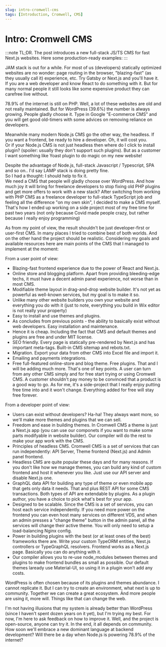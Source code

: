 ```yaml
---
slug: intro-cromwell-cms
tags: [Introduction, Cromwell, CMS]
---
```


# Intro: Cromwell CMS

:::note
TL;DR. The post introduces a new full-stack JS/TS CMS for fast Next.js websites. Here some production-ready examples:
:::

JAM stack is out for a while. For most of us (developers) statically optimized websites are no wonder: page routing in the browser, "blazing-fast" (as they usually call it) experience, etc. Try Gatsby or Next.js and you'll have it. If you are a web developer and know React to do something with it. But for many normal people it still looks like some expensive product they can carefree live without.

78.9% of the internet is still on PHP. Well, a lot of these websites are old and not really maintained. But for WordPress (39.6%) the number is always growing. People gladly choose it. Type in Google "E-commerce CMS" and you will get good old-timers with some advices on removing reliance on developers. 

Meanwhile many modern Node.js CMS go the other way, the headless. If you want a frontend, be ready to hire a developer. Oh, it will cost you.  
Or if your Node.js CMS is not just headless then where do I click to install plugin? (spoiler: usually they don't support such plugins). But as a customer I want something like Yoast plugin to do magic on my new website!

Despite the advantage of Node.js, full-stack Javascript / Typescript, SPA and so on.. I'd say LAMP stack is doing pretty fine.   
So I had a thought: I should help to fix it.  
We need a CMS that people will gladly choose over WordPress. And how much joy it will bring for freelance developers to stop fixing old PHP plugins and get more offers to work with a new stack?
After switching from working with PHP CMS as a freelance developer to full-stack TypeScript job and feeling all the difference "on my own skin", I decided to make a CMS myself. That's how I ended up working on a side project most of my free time for past two years (not only because Covid made people crazy, but rather because I really enjoy programming)

As from my point of view, the result shouldn't be just developer-first or user-first CMS. In many places I tried to combine best of both worlds. And on the other hand the project should be realistic. Considering my goals and available resources here are main points of the CMS that I managed to implement at the moment:

From a user point of view:
- Blazing-fast frontend experience due to the power of React and Next.js.
- Online store and blogging platform. Apart from providing bleeding-edge techs, it must have a decent admin panel experience, not worse than in most CMS. 
- Modifiable theme layout in drag-and-drop website builder. It's not yet as powerful as well-known services, but my goal is to make it so.
- Unlike many other website builders you own your website and everything you do with it (just to note, everything you build in Wix editor is not really your property)
- Easy to install and use themes and plugins.
- As concludes from previous points - the ability to basically exist without web developers. Easy installation and maintenance.
- Hence it is cheap. Including the fact that CMS and default themes and plugins are free and under MIT license.
- SEO friendly. Every page is statically pre-rendered by Next.js and has important meta-tags. Built-in CMS sitemap and rebots.txt.
- Migration. Export your data from other CMS into Excel file and import it.
- Emailing and payments integrations.
- Free full-featured online-store and blog theme. Free plugins. That and I will be adding much more. That's one of key points. A user can turn from any other CMS simply and for free start trying or using Cromwell CMS. A customer shouldn't pay money to be convinced that a product is a good way to go. As for me, it's a side-project that I really enjoy putting free time into and it won't change. Everything added for free will stay free forever.


From a developer point of view:
- Users can exist without developers? Ha-ha! They always want more, so we'll make more themes and plugins that we can sell.
- Freedom and ease in building themes. In Cromwell CMS a theme is just a Next.js app (you can use our componets if you want to make some parts modifyable in website builder). Our compiler will do the rest to make your app work with the CMS.
- Principles of headless CMS. Cromwell CMS is a set of services that can run independently: API Server, Theme frontend (Next.js) and Admin panel frontend. 
- Headless CMS are quite popular these days and for many reasons. If you don't like how we manage themes, you can build any kind of custom frontend and host it whenever you like. Just use our API server and disable Next.js one.
- GraphQL data API for building any type of theme or even mobile app that gets only data it needs. That and plus REST API for some CMS transactions. Both types of API are extendable by plugins. As a plugin author, you have a choice to pick what's best for your app.
- Designed to be scalable. Since the CMS is a set of services, you can host each service independently. If you need more power on the frontend you can even host many services on different VDS, and when an admin presses a "change theme" button in the admin panel, all the services will change their active theme. You will only need to setup a load-balancing Nginx config.
- Power in building plugins with the best (or at least ones of the best) frameworks there are. Write your custom TypeORM entities, Nest.js controllers or TypeGraphQL resolvers. Frontend works as a Next.js page. Basically you can do anything with it.
- Our compiler allows you to re-use node_modules between themes and plugins to make frontend bundles as small as possible. Our default themes laready use Material-UI, so using it in a plugin won't add any costs.



WordPress is often chosen because of its plugins and themes abundance. I cannot replicate it. But I can try to create an environment, what next is up to community. Together we can create a great ecosystem. And more people are using it, more will. Things like that can change the web.  

I'm not having illusions that my system is already better than WordPress (since I haven't spent dozen years on it yet), but I'm trying my best. For now, I'm here to ask feedback on how to improve it. Well, and the project is open-source, anyone can try it. In the end, it all depends on community. How soon we'll embrace a new dominant language at backend development? Will there be a day when Node.js is powering 78.9% of the internet?
